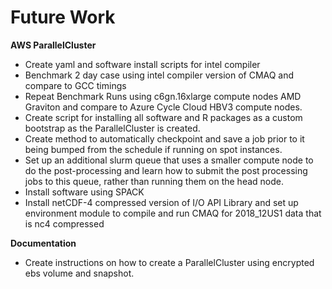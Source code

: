 # Future Work

<b>AWS ParallelCluster</b>

* Create yaml and software install scripts for intel compiler
* Benchmark 2 day case using intel compiler version of CMAQ and compare to GCC timings
* Repeat Benchmark Runs using c6gn.16xlarge compute nodes AMD Graviton and compare to Azure Cycle Cloud HBV3 compute nodes.
* Create script for installing all software and R packages as a custom bootstrap as the ParallelCluster is created. 
* Create method to automatically checkpoint and save a job prior to it being bumped from the schedule if running on spot instances.
* Set up an additional slurm queue that uses a smaller compute node to do the post-processing and learn how to submit the post processing jobs to this queue, rather than running them on the head node.
* Install software using SPACK
* Install netCDF-4 compressed version of I/O API Library and set up environment module to compile and run CMAQ for 2018_12US1 data that is nc4 compressed

<b>Documentation</b>

* Create instructions on how to create a ParallelCluster using encrypted ebs volume and snapshot. 


